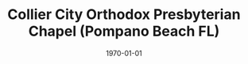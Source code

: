 ---
date: &id001 1970-01-01
end_date: null
location:
  address: null
  city: Pompano Beach
  state: FL
minister: null
ministers: []
name: Collier City Orthodox Presbyterian Chapel
names: null
origination_date: *id001
raw_data: 'FLORIDA Pompano Beach

  Collier City Orthodox Presbyterian Chapel (1960s)'
received_from: null
states:
- FL
status:
  active: true
  end_date: null
  reason: null
  received_from: null
  withdrawal_to: null
title: Collier City Orthodox Presbyterian Chapel (Pompano Beach FL)

---